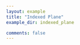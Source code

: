 ```yaml
---
layout: example
title: "Indexed Plane"
example_dir: indexed_plane

comments: false
---
```




